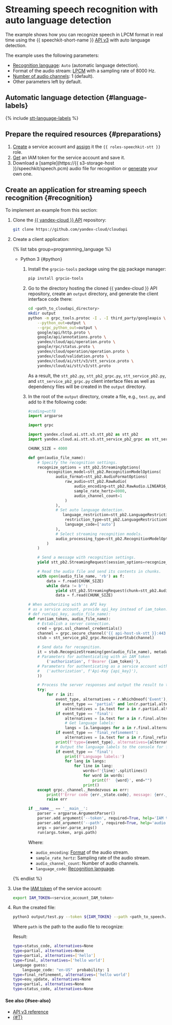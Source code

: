 # Streaming speech recognition with auto language detection

The example shows how you can recognize speech in LPCM format in real time using the {{ speechkit-short-name }} [API v3](../../stt-v3/api-ref/grpc/) with auto language detection.

The example uses the following parameters:

* [Recognition language](../models#languages): `Auto` (automatic language detection).
* Format of the audio stream: [LPCM](../../formats.md#LPCM) with a sampling rate of 8000 Hz.
* [Number of audio channels](../../stt-v3/api-ref/grpc/stt_service#RawAudio): 1 (default).
* Other parameters left by default.

## Automatic language detection {#language-labels}

{% include [stt-language-labels](../../../_includes/speechkit/stt-language-labels.md) %}

## Prepare the required resources {#preparations}

1. [Create](../../../iam/operations/sa/create.md) a service account and [assign](../../../iam/operations/sa/assign-role-for-sa.md) it the `{{ roles-speechkit-stt }}` role.
1. [Get](../../../iam/operations/iam-token/create-for-sa.md#via-cli) an IAM token for the service account and save it.
1. Download a [sample](https://{{ s3-storage-host }}/speechkit/speech.pcm) audio file for recognition or [generate](../../tts/api/tts-examples-v3.md) your own one.

## Create an application for streaming speech recognition {#recognition}

To implement an example from this section:

1. Clone the [{{ yandex-cloud }} API](https://github.com/yandex-cloud/cloudapi) repository:

   ```bash
   git clone https://github.com/yandex-cloud/cloudapi
   ```

1. Create a client application:

   {% list tabs group=programming_language %}

   - Python 3 {#python}

      1. Install the `grpcio-tools` package using the [pip](https://pip.pypa.io/en/stable/) package manager:

         ```bash
         pip install grpcio-tools
         ```

      1. Go to the directory hosting the cloned {{ yandex-cloud }} API repository, create an `output` directory, and generate the client interface code there:

         ```bash
         cd <path_to_cloudapi_directory>
         mkdir output
         python -m grpc_tools.protoc -I . -I third_party/googleapis \
             --python_out=output \
             --grpc_python_out=output \
             google/api/http.proto \
             google/api/annotations.proto \
             yandex/cloud/api/operation.proto \
             google/rpc/status.proto \
             yandex/cloud/operation/operation.proto \
             yandex/cloud/validation.proto \
             yandex/cloud/ai/stt/v3/stt_service.proto \
             yandex/cloud/ai/stt/v3/stt.proto
         ```

         As a result, the `stt_pb2.py`, `stt_pb2_grpc.py`, `stt_service_pb2.py`, and `stt_service_pb2_grpc.py` client interface files as well as dependency files will be created in the `output` directory.

      1. In the root of the `output` directory, create a file, e.g., `test.py`, and add to it the following code:

         ```python
         #coding=utf8
         import argparse

         import grpc

         import yandex.cloud.ai.stt.v3.stt_pb2 as stt_pb2
         import yandex.cloud.ai.stt.v3.stt_service_pb2_grpc as stt_service_pb2_grpc

         CHUNK_SIZE = 4000

         def gen(audio_file_name):
             # Specify the recognition settings.
             recognize_options = stt_pb2.StreamingOptions(
                 recognition_model=stt_pb2.RecognitionModelOptions(
                     audio_format=stt_pb2.AudioFormatOptions(
                         raw_audio=stt_pb2.RawAudio(
                             audio_encoding=stt_pb2.RawAudio.LINEAR16_PCM,
                             sample_rate_hertz=8000,
                             audio_channel_count=1
                         )
                     ),
                     # Set auto language detection.
         	            language_restriction=stt_pb2.LanguageRestrictionOptions(
                         restriction_type=stt_pb2.LanguageRestrictionOptions.WHITELIST,
                         language_code=['auto']
                     ),
                     # Select streaming recognition models.
                     audio_processing_type=stt_pb2.RecognitionModelOptions.REAL_TIME
                 )
             )

             # Send a message with recognition settings.
             yield stt_pb2.StreamingRequest(session_options=recognize_options)

             # Read the audio file and send its contents in chunks.
             with open(audio_file_name, 'rb') as f:
                 data = f.read(CHUNK_SIZE)
                 while data != b'':
                     yield stt_pb2.StreamingRequest(chunk=stt_pb2.AudioChunk(data=data))
                     data = f.read(CHUNK_SIZE)

         # When authorizing with an API key
         # as a service account, provide api_key instead of iam_token.
         # def run(api_key, audio_file_name):
         def run(iam_token, audio_file_name):
             # Establish a server connection.
             cred = grpc.ssl_channel_credentials()
             channel = grpc.secure_channel('{{ api-host-sk-stt }}:443', cred)
             stub = stt_service_pb2_grpc.RecognizerStub(channel)

             # Send data for recognition.
             it = stub.RecognizeStreaming(gen(audio_file_name), metadata=(
             # Parameters for authenticating with an IAM token
                 ('authorization', f'Bearer {iam_token}'),
             # Parameters for authenticating as a service account with an API key
             #   ('authorization', f'Api-Key {api_key}'),
             ))

             # Process the server responses and output the result to the console.
             try:
                 for r in it:
                     event_type, alternatives = r.WhichOneof('Event'), None
                     if event_type == 'partial' and len(r.partial.alternatives) > 0:
                         alternatives = [a.text for a in r.partial.alternatives]
                     if event_type == 'final':
                         alternatives = [a.text for a in r.final.alternatives]
                         # Get language labels:
                         langs = [a.languages for a in r.final.alternatives]
                     if event_type == 'final_refinement':
                         alternatives = [a.text for a in r.final_refinement.normalized_text.alternatives]
                     print(f'type={event_type}, alternatives={alternatives}')
                     # Output the language labels to the console for final versions:
                     if event_type == 'final':
                         print(f'Language labels:')
                         for lang in langs:
                             for line in lang:
                                 words=f'{line}'.splitlines()
                                 for word in words:
                                     print(f'  {word}', end="")
                                 print()
             except grpc._channel._Rendezvous as err:
                 print(f'Error code {err._state.code}, message: {err._state.details}')
                 raise err

         if __name__ == '__main__':
             parser = argparse.ArgumentParser()
             parser.add_argument('--token', required=True, help='IAM token or API key')
             parser.add_argument('--path', required=True, help='audio file path')
             args = parser.parse_args()
             run(args.token, args.path)
         ```

         Where:

         * `audio_encoding`: [Format](../../formats.md) of the audio stream.
         * `sample_rate_hertz`: Sampling rate of the audio stream.
         * `audio_channel_count`: Number of audio channels.
         * `language_code`: [Recognition language](../index.md#langs).

   {% endlist %}

1. Use the [IAM token](../../../iam/concepts/authorization/iam-token.md) of the service account:

   ```bash
   export IAM_TOKEN=<service_account_IAM_token>
   ```

1. Run the created file:

   ```bash
   python3 output/test.py --token ${IAM_TOKEN} --path <path_to_speech.pcm>
   ```

   Where `path` is the path to the audio file to recognize:

   Result:

   ```bash
   type=status_code, alternatives=None
   type=partial, alternatives=None
   type=partial, alternatives=['hello']
   type=final, alternatives=['hello world']
   Language guess:
       language_code: "en-US"  probability: 1
   type=final_refinement, alternatives=['hello world']
   type=eou_update, alternatives=None
   type=partial, alternatives=None
   type=status_code, alternatives=None
   ```

#### See also {#see-also}

* [API v3 reference](../../stt-v3/api-ref/grpc/)
* [{#T}](../../concepts/auth.md)